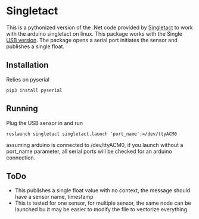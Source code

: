 # Singletact
This is a pythonized version of the .Net code provided by  [Singletact](https://github.com/SingleTact/NETInterface/blob/master/SingleTactLibrary/ArduinoSingleTactDriver.cs) to work with the arduino singletact on linux. This package works with the Single [USB version](https://www.singletact.com/wp-content/uploads/SingleTact_USB_QuickStartGuideV1.7.pdf). The package opens a serial port initiates the sensor and publishes a single float. 

## Installation
Relies on pyserial
```
pip3 install pyserial
```

## Running
Plug the USB sensor in and run
```
roslaunch singletact singletact.launch 'port_name':=/dev/ttyACM0
```
assuming arduino is connected to /dev/ttyACM0, if you launch without a port_name parameter, all serial ports will be checked for an arduino connection. 

## ToDo
 * This publishes a single float value with no context, the message should have a sensor name, timestamp
 * This is tested for one sensor, for multiple sensor, the same node can be launched bu it may be easier to modify the file to vectorize everything
